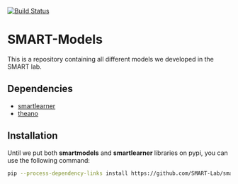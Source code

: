 [![Build Status](https://travis-ci.org/SMART-Lab/smartmodels.png)](https://travis-ci.org/SMART-Lab/smartmodels)

# SMART-Models
This is a repository containing all different models we developed in the SMART lab.

Dependencies
------------
* [smartlearner](https://github.com/SMART-Lab/smartlearner)
* [theano](https://github.com/Theano/Theano)

Installation
------------
Until we put both **smartmodels** and **smartlearner** libraries on pypi, you can use the following command:

```bash
pip --process-dependency-links install https://github.com/SMART-Lab/smartmodels/archive/master.zip
```
